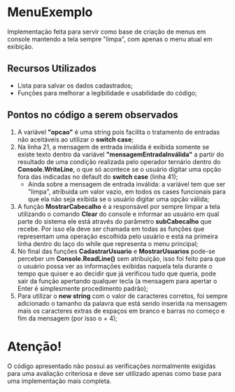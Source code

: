 # MenuExemplo
Implementação feita para servir como base de criação de menus em console mantendo a tela sempre "limpa", com apenas o menu atual em exibição.

## Recursos Utilizados
  * Lista para salvar os dados cadastrados;
  * Funções para melhorar a legibilidade e usabilidade do código;

## Pontos no código a serem observados
1. A variável **"opcao"** é uma string pois facilita o tratamento de entradas não aceitáveis ao utilizar o **switch case**;
2. Na linha 21, a mensagem de entrada inválida é exibida somente se existe texto dentro da variável **"mensagemEntradaInválida"** a partir do resultado de uma condição realizada pelo operador ternário dentro do **Console.WriteLine**, o que só acontece se o usuário digitar uma opção fora das indicadas no default do **switch case** (linha 41);
      * Ainda sobre a mensagem de entrada inválida: a variável tem que ser "limpa", atribuida um valor vazio, em todos os cases funcionais para que ela não seja exibida se o usuário digitar uma opção válida;
3. A função **MostrarCabecalho** é a responsável por sempre limpar a tela utilizando o comando **Clear** do console e informar ao usuário em qual parte do sistema ele está através do parâmetro **subCabecalho** que recebe. Por isso ela deve ser chamada em todas as funções que representam uma operação escolhida pelo usuário e está na primeira linha dentro do laço do while que representa o menu principal;
4. No final das funções **CadastrarUsuario** e **MostrarUsuarios** pode-se perceber um **Console.ReadLine()** sem atribuição, isso foi feito para que o usuário possa ver as informações exibidas naquela tela durante o tempo que quiser e ao decidir que já verificou tudo que queria, pode sair da função apertando qualquer tecla (a mensagem para apertar o Enter é simplesmente procedimento padrão);
5. Para utilizar o **new string** com o valor de caracteres corretos, foi sempre adicionado o tamanho da palavra que está sendo inserida na mensagem mais os caracteres extras de espaços em branco e barras no começo e fim da mensagem (por isso o + 4);
  
# Atenção!
O código apresentado não possui as verificações normalmente exigidas para uma avaliação criteriosa e deve ser utilizado apenas como base para uma implementação mais completa.

